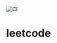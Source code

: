 ![CI](https://github.com/DevYoungHulk/leetcode/workflows/Java%20CI%20with%20Maven/badge.svg)

# leetcode
